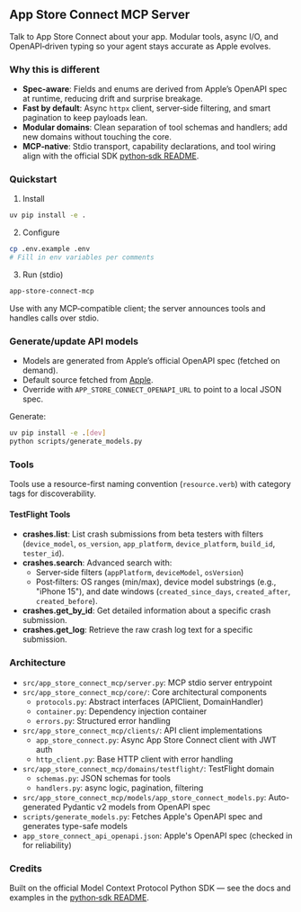 ## App Store Connect MCP Server

Talk to App Store Connect about your app. Modular tools, async I/O, and OpenAPI‑driven typing so your agent stays accurate as Apple evolves.

### Why this is different
- **Spec‑aware**: Fields and enums are derived from Apple’s OpenAPI spec at runtime, reducing drift and surprise breakage.
- **Fast by default**: Async `httpx` client, server‑side filtering, and smart pagination to keep payloads lean.
- **Modular domains**: Clean separation of tool schemas and handlers; add new domains without touching the core.
- **MCP‑native**: Stdio transport, capability declarations, and tool wiring align with the official SDK [python‑sdk README](https://github.com/modelcontextprotocol/python-sdk?tab=readme-ov-file).

### Quickstart
1) Install

```bash
uv pip install -e .
```

2) Configure

```bash
cp .env.example .env
# Fill in env variables per comments
```

3) Run (stdio)

```bash
app-store-connect-mcp
```

Use with any MCP‑compatible client; the server announces tools and handles calls over stdio.

### Generate/update API models
- Models are generated from Apple’s official OpenAPI spec (fetched on demand).
- Default source fetched from  [Apple](https://developer.apple.com/sample-code/app-store-connect/app-store-connect-openapi-specification.zip).
- Override with `APP_STORE_CONNECT_OPENAPI_URL` to point to a local JSON spec.

Generate:

```bash
uv pip install -e .[dev]
python scripts/generate_models.py
```

### Tools

Tools use a resource-first naming convention (`resource.verb`) with category tags for discoverability.

#### TestFlight Tools
- **crashes.list**: List crash submissions from beta testers with filters (`device_model`, `os_version`, `app_platform`, `device_platform`, `build_id`, `tester_id`).
- **crashes.search**: Advanced search with:
  - Server‑side filters (`appPlatform`, `deviceModel`, `osVersion`)
  - Post‑filters: OS ranges (min/max), device model substrings (e.g., "iPhone 15"), and date windows (`created_since_days`, `created_after`, `created_before`).
- **crashes.get_by_id**: Get detailed information about a specific crash submission.
- **crashes.get_log**: Retrieve the raw crash log text for a specific submission.

### Architecture
- `src/app_store_connect_mcp/server.py`: MCP stdio server entrypoint
- `src/app_store_connect_mcp/core/`: Core architectural components
  - `protocols.py`: Abstract interfaces (APIClient, DomainHandler)
  - `container.py`: Dependency injection container
  - `errors.py`: Structured error handling
- `src/app_store_connect_mcp/clients/`: API client implementations
  - `app_store_connect.py`: Async App Store Connect client with JWT auth
  - `http_client.py`: Base HTTP client with error handling
- `src/app_store_connect_mcp/domains/testflight/`: TestFlight domain
  - `schemas.py`: JSON schemas for tools
  - `handlers.py`: async logic, pagination, filtering
- `src/app_store_connect_mcp/models/app_store_connect_models.py`: Auto-generated Pydantic v2 models from OpenAPI spec
- `scripts/generate_models.py`: Fetches Apple's OpenAPI spec and generates type-safe models
- `app_store_connect_api_openapi.json`: Apple's OpenAPI spec (checked in for reliability)

### Credits
Built on the official Model Context Protocol Python SDK — see the docs and examples in the
[python‑sdk README](https://github.com/modelcontextprotocol/python-sdk?tab=readme-ov-file).